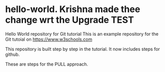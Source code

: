 # hello-world. Krishna  made thee change wrt the Upgrade TEST
Hello World repository for Git tutorial
This is an example repository for the Git tutoial on https://www.w3schools.com

This repository is built step by step in the tutorial.
It now includes steps for github.

These are steps for the PULL approach.
